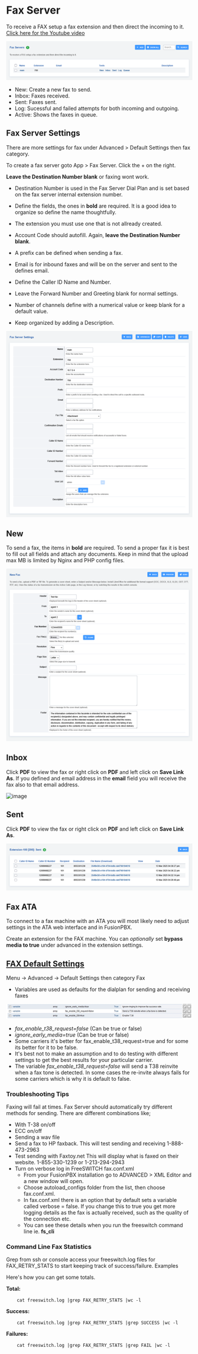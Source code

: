 # Fax Server

To receive a FAX setup a fax extension and then direct the incoming to
it. [Click here for the Youtube video](https://youtu.be/AJHcle2U3n4)

![image](../_static/images/applications/fax_server/fusionpbx_fax_server1.png)

-   New: Create a new fax to send.
-   Inbox: Faxes received.
-   Sent: Faxes sent.
-   Log: Sucessful and failed attempts for both incoming and outgoing.
-   Active: Shows the faxes in queue.

## Fax Server Settings

There are more settings for fax under Advanced \> Default Settings then
fax category.

To create a fax server goto App \> Fax Server. Click the + on the right.

 **Leave the Destination Number blank** or faxing wont work.

-   Destination Number is used in the Fax Server Dial Plan and is set
    based on the fax server internal extension number.

-   Define the fields, the ones in **bold** are required. It is a good
    idea to organize so define the name thoughtfully.

-   The extension you must use one that is not allready created.

-   Account Code should autofill. Again, **leave the Destination Number
    blank**.

-   A prefix can be defined when sending a fax.

-   Email is for inbound faxes and will be on the server and sent to the
    defines email.

-   Define the Caller ID Name and Number.

-   Leave the Forward Number and Greeting blank for normal settings.

-   Number of channels define with a numerical value or keep blank for a
    default value.

-   Keep organized by adding a Description.

![image](../_static/images/applications/fax_server/fusionpbx_fax_server2.png)

## New

To send a fax, the items in **bold** are required. To send a proper fax
it is best to fill out all fields and attach any documents. Keep in mind
that the upload max MB is limited by Nginx and PHP config files.

![image](../_static/images/applications/fax_server/fusionpbx_fax_server3.png)

## Inbox

Click **PDF** to view the fax or right click on **PDF** and left click
on **Save Link As**. If you defined and email address in the **email**
field you will receive the fax also to that email address.

![image](../_static/images/fusionpbx_fax4.jpg)

## Sent

Click **PDF** to view the fax or right click on **PDF** and left click
on **Save Link As**.

![image](../_static/images/applications/fax_server/fusionpbx_fax_server5.png)

## Fax ATA

To connect to a fax machine with an ATA you will most likely need to
adjust settings in the ATA web interface and in FusionPBX.

Create an extension for the FAX machine. You can *optionally* set
**bypass media to true** under advanced in the extension settings.

## [FAX Default Settings](/en/latest/advanced/default_settings.html#id12)

Menu -\> Advanced -\> Default Settings then category Fax

-   Variables are used as defaults for the dialplan for sending and
    receiving faxes

![image](../_static/images/fax_variables.jpg)

-   *fax_enable_t38_request=false* (Can be true or false)
-   *ignore_early_media=true* (Can be true or false)
-   Some carriers it's better for fax_enable_t38_request=true and for some its better for it to be false.
-   It's best not to make an assumption and to do testing with different settings to get the best results for your particular carrier.
-   The variable *fax_enable_t38_request=false* will send a T38 reinvite when a fax tone is detected. In some cases the re-invite always fails for some carriers which is why it is default to false.

### Troubleshooting Tips

Faxing will fail at times. Fax Server should automatically try different
methods for sending. There are different combinations like;

-   With T-38 on/off
-   ECC on/off
-   Sending a wav file
-   Send a fax to HP faxback.  This will test sending and receiving 1-888-473-2963
-   Test sending with Faxtoy.net This will display what is faxed on their website. 1-855-330-1239 or 1-213-294-2943
-   Turn on verbose log in FreeSWITCH fax.conf.xml
    *   From your FusionPBX installation go to ADVANCED > XML Editor and a new window will open.
    *   Choose autoload_configs folder from the list, then choose fax.conf.xml.
    *   In fax.conf.xml there is an option that by default sets a variable called verbose = false. If you change this to true you get more logging details as the fax is actually received, such as the quality of the connection etc.
    *   You can see these details when you run the freeswitch command line ie. **fs_cli** 

### Command Line Fax Statistics

Grep from ssh or console access your freeswitch.log files for FAX_RETRY_STATS to start keeping track of success/failure.
Examples

Here's how you can get some totals.

**Total:**
```
    cat freeswitch.log |grep FAX_RETRY_STATS |wc -l
```

**Success:**
```
    cat freeswitch.log |grep FAX_RETRY_STATS |grep SUCCESS |wc -l
```

**Failures:**
```
    cat freeswitch.log |grep FAX_RETRY_STATS |grep FAIL |wc -l
```
